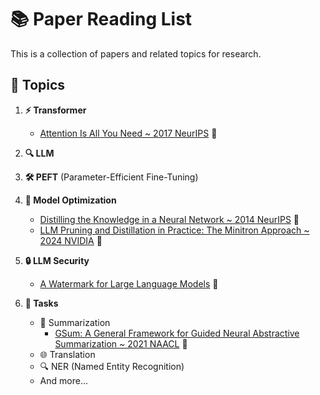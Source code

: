 # 📚 Paper Reading List

This is a collection of papers and related topics for research.

## 🌟 Topics

1. **⚡ Transformer**
   - [Attention Is All You Need ~ 2017 NeurIPS](https://arxiv.org/abs/1706.03762) 📄
3. **🔍 LLM**
4. **🛠️ PEFT** (Parameter-Efficient Fine-Tuning)
5. **🔧 Model Optimization**
   - [Distilling the Knowledge in a Neural Network ~ 2014 NeurIPS](https://arxiv.org/abs/1503.02531) 📄
   - [LLM Pruning and Distillation in Practice: The Minitron Approach ~ 2024 NVIDIA](https://arxiv.org/abs/2408.11796) 📄
   
6. **🔒 LLM Security**
   - [A Watermark for Large Language Models](https://arxiv.org/abs/2301.10226) 📄
7. **🚀 Tasks**
   - 📝 Summarization
       - [GSum: A General Framework for Guided Neural Abstractive Summarization ~ 2021 NAACL](https://arxiv.org/abs/2010.08014) 📄
   - 🌐 Translation
   - 🔍 NER (Named Entity Recognition)
   - And more...
